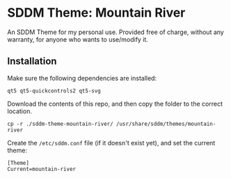 # SDDM Theme: Mountain River

An SDDM Theme for my personal use. Provided free of charge, without any warranty, for anyone who wants to use/modify it.

## Installation

Make sure the following dependencies are installed:

```
qt5 qt5-quickcontrols2 qt5-svg
```
Download the contents of this repo, and then copy the folder to the correct location.

```
cp -r ./sddm-theme-mountain-river/ /usr/share/sddm/themes/mountain-river
```

Create the `/etc/sddm.conf` file (if it doesn't exist yet), and set the current theme:
```
[Theme]
Current=mountain-river
```
